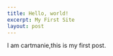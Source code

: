 ```yaml
---
title: Hello, world!
excerpt: My First Site
layout: post
---
```

I am cartmanie,this is my first post.
  